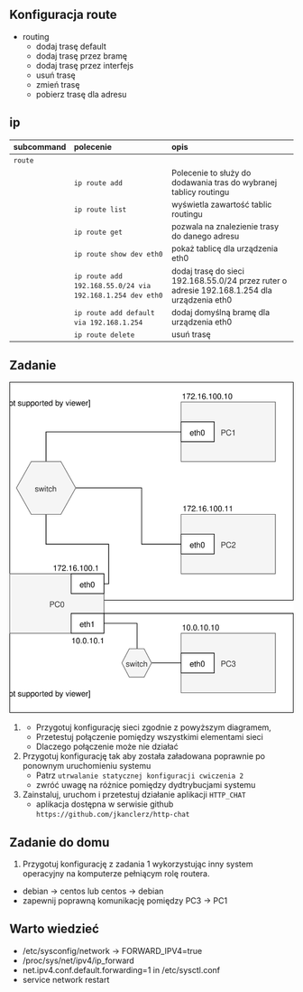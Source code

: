 Konfiguracja route
------------------

* routing
    * dodaj trasę default
    * dodaj trasę przez bramę
    * dodaj trasę przez interfejs
    * usuń trasę
    * zmień trasę
    * pobierz trasę dla adresu
     
ip 
-------------------------
| subcommand    |  polecenie   | opis  |
| ------------- |:-------------| :---------------| 
|   ``route``    |                               | |
|               |   ``ip route add``             | Polecenie to służy do dodawania tras do wybranej tablicy routingu |
|                |  ``ip route list``            | wyświetla zawartość tablic routingu |
|                |  ``ip route get``             | pozwala na znalezienie trasy do danego adresu |
|                |  ``ip route show dev eth0``   | pokaż tablicę dla urządzenia eth0 |
| |  ``ip route add 192.168.55.0/24 via 192.168.1.254 dev eth0``| dodaj trasę do sieci 192.168.55.0/24 przez ruter o adresie 192.168.1.254 dla urządzenia eth0 |
|              |    ``ip route add default via 192.168.1.254`` | dodaj domyślną bramę dla urządzenia eth0 |
|              |     ``ip route delete``         | usuń trasę |
 

Zadanie
------------

![zadanie 4](cwiczenia4.svg)

1.
   * Przygotuj konfigurację sieci zgodnie z powyższym diagramem, 
   * Przetestuj połączenie pomiędzy wszystkimi elementami sieci
   * Dlaczego połączenie może nie działać
2. Przygotuj konfigurację tak aby została załadowana poprawnie po ponownym uruchomieniu systemu
   * Patrz ``utrwalanie statycznej konfiguracji cwiczenia 2``
   * zwróć uwagę na różnice pomiędzy dydtrybucjami systemu
3. Zainstaluj, uruchom i przetestuj działanie aplikacji ``HTTP_CHAT``
   * aplikacja dostępna w serwisie github ``https://github.com/jkanclerz/http-chat``

Zadanie do domu
---------------

1. Przygotuj konfigurację z zadania 1 wykorzystując inny system operacyjny na komputerze pełniącym rolę routera.
  * debian -> centos lub centos -> debian
  * zapewnij poprawną komunikację pomiędzy PC3 -> PC1

Warto wiedzieć
------------
* /etc/sysconfig/network  -> FORWARD_IPV4=true 
* /proc/sys/net/ipv4/ip_forward 
* net.ipv4.conf.default.forwarding=1 in /etc/sysctl.conf
* service network restart 
